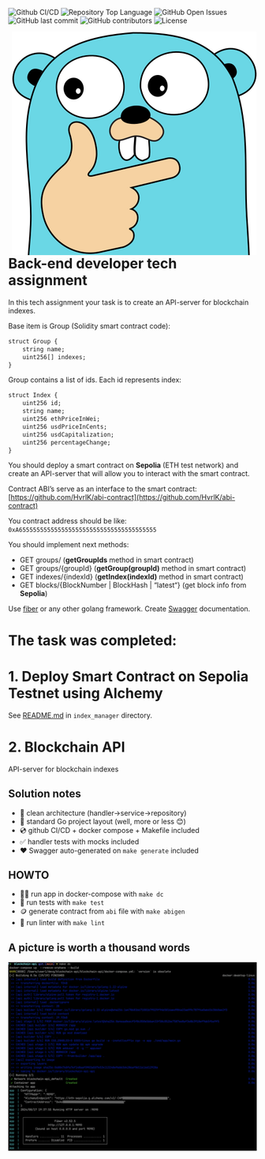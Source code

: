![Github CI/CD](https://github.com/cronnoss/blockchain-api/actions/workflows/go.yml/badge.svg)
![Repository Top Language](https://img.shields.io/github/languages/top/cronnoss/blockchain-api.svg)
![GitHub Open Issues](https://img.shields.io/github/issues/cronnoss/blockchain-api.svg)
![GitHub last commit](https://img.shields.io/github/last-commit/cronnoss/blockchain-api.svg)
![GitHub contributors](https://img.shields.io/github/contributors/cronnoss/blockchain-api.svg)
![License](https://img.shields.io/badge/license-Apache%202-blue)


<img align="right" width="497" src="./images/big-gopher.png" alt="Gopher" />

# Back-end developer tech assignment

In this tech assignment your task is to create an API-server for blockchain indexes.

Base item is Group (Solidity smart contract code):

```solidity
struct Group {
    string name;
    uint256[] indexes;
}
```

Group contains a list of ids. Each id represents index:

```solidity
struct Index {
    uint256 id;
    string name;
    uint256 ethPriceInWei;
    uint256 usdPriceInCents;
    uint256 usdCapitalization;
    uint256 percentageChange;
}
```

You should deploy a smart contract on **Sepolia** (ETH test network) and create an API-server that will allow you to
interact with the smart contract.

Contract ABI’s serve as an interface to the smart
contract: [https://github.com/HvrlK/abi-contract](https://github.com/HvrlK/abi-contract)

You contract address should be like: `0xA655555555555555555555555555555555555555`

You should implement next methods:

- GET groups/ (**getGroupIds** method in smart contract)
- GET groups/{groupId} (**getGroup(groupId)** method in smart contract)
- GET indexes/{indexId} (**getIndex(indexId)** method in smart contract)
- GET blocks/{BlockNumber | BlockHash | “latest“} (get block info from **Sepolia**)

Use [fiber](https://github.com/gofiber/fiber) or any other golang framework.
Create [Swagger](https://github.com/go-swagger/go-swagger) documentation.

# The task was completed:

# 1. Deploy Smart Contract on Sepolia Testnet using Alchemy

See [README.md](index_manager/README.md) in `index_manager` directory.

# 2. Blockchain API

API-server for blockchain indexes

## Solution notes

- :trident: clean architecture (handler->service->repository)
- :book: standard Go project layout (well, more or less :blush:)
- :cd: github CI/CD + docker compose + Makefile included
- :white_check_mark: handler tests with mocks included
- :heart: Swagger auto-generated on `make generate` included

## HOWTO

- :running_man: run app in docker-compose with `make dc`
- :test_tube: run tests with `make test`
- :coin: generate contract from `abi` file with `make abigen`
- :sunflower: run linter with `make lint`

## A picture is worth a thousand words

<img src="./images/make-run.png">
